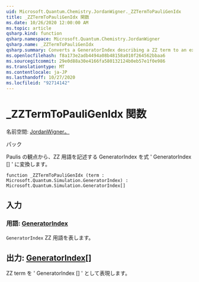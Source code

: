 ```yaml
---
uid: Microsoft.Quantum.Chemistry.JordanWigner._ZZTermToPauliGenIdx
title: _ZZTermToPauliGenIdx 関数
ms.date: 10/26/2020 12:00:00 AM
ms.topic: article
qsharp.kind: function
qsharp.namespace: Microsoft.Quantum.Chemistry.JordanWigner
qsharp.name: _ZZTermToPauliGenIdx
qsharp.summary: Converts a GeneratorIndex describing a ZZ term to an expression 'GeneratorIndex[]' in terms of Paulis.
ms.openlocfilehash: f8a173e2adb4494a08b48158a010f264562bbaa6
ms.sourcegitcommit: 29e0d88a30e4166fa580132124b0eb57e1f0e986
ms.translationtype: MT
ms.contentlocale: ja-JP
ms.lasthandoff: 10/27/2020
ms.locfileid: "92714142"
---
```

# <a name="_zztermtopauligenidx-function"></a>_ZZTermToPauliGenIdx 関数

名前空間: [JordanWigner。](xref:Microsoft.Quantum.Chemistry.JordanWigner)

パック [](https://nuget.org/packages/)


Paulis の観点から、ZZ 用語を記述する GeneratorIndex を式 ' GeneratorIndex [] ' に変換します。

```qsharp
function _ZZTermToPauliGenIdx (term : Microsoft.Quantum.Simulation.GeneratorIndex) : Microsoft.Quantum.Simulation.GeneratorIndex[]
```


## <a name="input"></a>入力

### <a name="term--generatorindex"></a>用語: [GeneratorIndex](xref:Microsoft.Quantum.Simulation.GeneratorIndex)

`GeneratorIndex` ZZ 用語を表します。



## <a name="output--generatorindex"></a>出力: [GeneratorIndex](xref:Microsoft.Quantum.Simulation.GeneratorIndex)[]

ZZ term を ' GeneratorIndex [] ' として表現します。